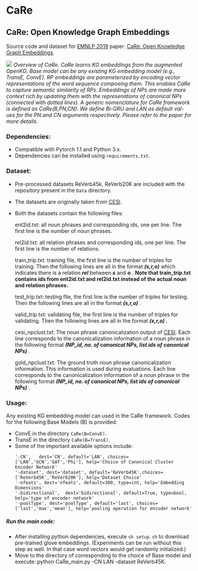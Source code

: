 # CaRe
## CaRe: Open Knowledge Graph Embeddings

Source code and dataset for [EMNLP 2019](https://www.emnlp-ijcnlp2019.org/) paper: [CaRe: Open Knowledge Graph Embeddings](http://talukdar.net/papers/emnlp2018_HyTE.pdf).

![](https://github.com/malllabiisc/CaRE/blob/master/CaRe_model.png)
*Overview of CaRe. CaRe learns KG embeddings from the augmented OpenKG. Base model can be any existing KG embedding model (e.g., TransE, ConvE). RP embeddings are parameterized by encoding vector representations of the word sequence composing them. This enables CaRe to capture semantic similarity of RPs. Embeddings of NPs are made more context rich by updating them with the represenations of canonical NPs (connected with dotted lines). A generic nomenclature for CaRe framework is defined as CaRe(B,PN,CN). We define Bi-GRU and LAN as default val- ues for the PN and CN arguments respectively. Please refer to the paper for more details.* 
### Dependencies:

* Compatible with Pytorch 1.1 and Python 3.x.
* Dependencies can be installed using `requirements.txt`.

### Dataset:
* Pre-processed datasets ReVerb45k, ReVerb20K are included with the repository present in the `Data` directory.
* The datasets are originally taken from [CESI](https://github.com/malllabiisc/cesi).
* Both the datasets contain the following files:

  ent2id.txt: all noun phrases and corresponding ids, one per line. The first line is the number of noun phrases.

  rel2id.txt: all relation phrases and corresponding ids, one per line. The first line is the number of relations.

  train_trip.txt: training file, the first line is the number of triples for training. Then the following lines are all in the format ***(s,r,o)*** which indicates there is a relation ***rel*** between ***s*** and ***o*** .
  **Note that train_trip.txt contains ids from ent2id.txt and rel2id.txt instead of the actual noun and relation phrases.**
  
  test_trip.txt: testing file, the first line is the number of triples for testing. Then the following lines are all in the format ***(s,r,o)*** .

  valid_trip.txt: validating file, the first line is the number of triples for validating. Then the following lines are all in the format ***(s,r,o)*** .
  
  cesi_npclust.txt: The noun phrase canonicalization output of [CESI](https://github.com/malllabiisc/cesi). Each line corresponds to the canonicalization information of a noun phrase in the following format ***(NP_id, no. of canonical NPs, list ids of canonical NPs)*** . 
  
  gold_npclust.txt: The ground truth noun phrase canonicalization information. This information is used during evaluations. Each line corresponds to the canonicalization information of a noun phrase in the following format ***(NP_id, no. of canonical NPs, list ids of canonical NPs)*** .
  
  
### Usage:
Any existing KG embedding model can used in the CaRe framework. Codes for the following Base Models (B) is provided:
* ConvE in the directory `CaRe(B=ConvE)`.
* TransE in the directory `CaRe(B=TransE)`.
* Some of the important available options include:
  ```shell
  '-CN',   dest='CN', default='LAN', choices=['LAN','GCN','GAT','Phi'], help='Choice of Canonical Cluster Encoder Network'
  '-dataset', dest='dataset', default='ReVerb45K',choices=['ReVerb45K','ReVerb20K'], help='Dataset Choice'
  '-nfeats', dest='nfeats', default=300, type=int, help='Embedding Dimensions'
  '-bidirectional',  dest='bidirectional', default=True, type=bool, help='type of encoder network'
  '-poolType', dest='poolType', default='last', choices=['last','max','mean'], help='pooling operation for encoder network'
  ```

##### Run the main code:
* After installing python dependencies, execute `sh setup.sh` to download pre-trained glove embeddings. (Experiments can be run without this step as well. In that case word vectors would get randomly initialized.)
* Move to the directory of corresponding to the choice of Base model and execute: python CaRe_main.py -CN LAN -dataset ReVerb45K.


